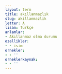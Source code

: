 ```yaml
---
layout: term
title: akıllanmazlık
slug: akillanmazlik
letter: A
lisan: Türkçe
anlamlar:
- Akıllanmaz olma durumu
ozellikler:
- - isim
ornekler:
- - ''
orneklerkaynak:
- - ''
---
```

